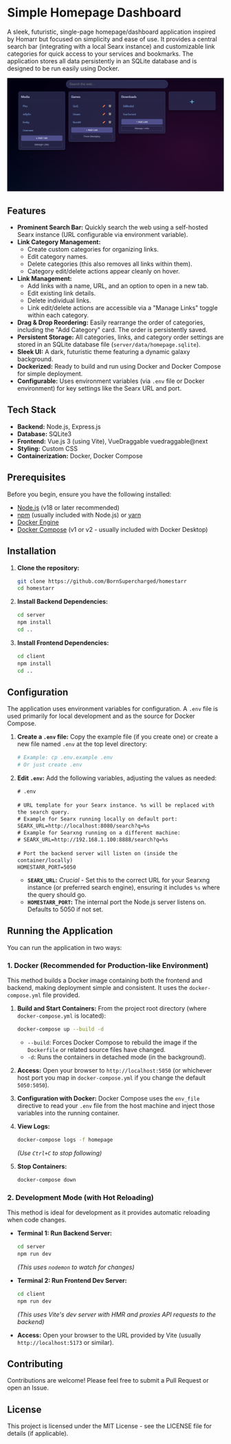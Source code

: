 # Simple Homepage Dashboard

A sleek, futuristic, single-page homepage/dashboard application inspired by Homarr but focused on simplicity and ease of use. It provides a central search bar (integrating with a local Searx instance) and customizable link categories for quick access to your services and bookmarks. The application stores all data persistently in an SQLite database and is designed to be run easily using Docker.

![Screenshot](https://raw.githubusercontent.com/BornSupercharged/homestarr/refs/heads/main/screenshot.png)

## Features

*   **Prominent Search Bar:** Quickly search the web using a self-hosted Searx instance (URL configurable via environment variable).
*   **Link Category Management:**
    *   Create custom categories for organizing links.
    *   Edit category names.
    *   Delete categories (this also removes all links within them).
    *   Category edit/delete actions appear cleanly on hover.
*   **Link Management:**
    *   Add links with a name, URL, and an option to open in a new tab.
    *   Edit existing link details.
    *   Delete individual links.
    *   Link edit/delete actions are accessible via a "Manage Links" toggle within each category.
*   **Drag & Drop Reordering:** Easily rearrange the order of categories, including the "Add Category" card. The order is persistently saved.
*   **Persistent Storage:** All categories, links, and category order settings are stored in an SQLite database file (`server/data/homepage.sqlite`).
*   **Sleek UI:** A dark, futuristic theme featuring a dynamic galaxy background.
*   **Dockerized:** Ready to build and run using Docker and Docker Compose for simple deployment.
*   **Configurable:** Uses environment variables (via `.env` file or Docker environment) for key settings like the Searx URL and port.

## Tech Stack

*   **Backend:** Node.js, Express.js
*   **Database:** SQLite3
*   **Frontend:** Vue.js 3 (using Vite), VueDraggable vuedraggable@next
*   **Styling:** Custom CSS
*   **Containerization:** Docker, Docker Compose

## Prerequisites

Before you begin, ensure you have the following installed:

*   [Node.js](https://nodejs.org/) (v18 or later recommended)
*   [npm](https://www.npmjs.com/) (usually included with Node.js) or [yarn](https://yarnpkg.com/)
*   [Docker Engine](https://docs.docker.com/engine/install/)
*   [Docker Compose](https://docs.docker.com/compose/install/) (v1 or v2 - usually included with Docker Desktop)

## Installation

1.  **Clone the repository:**
    ```bash
    git clone https://github.com/BornSupercharged/homestarr
    cd homestarr
    ```

2.  **Install Backend Dependencies:**
    ```bash
    cd server
    npm install
    cd ..
    ```

3.  **Install Frontend Dependencies:**
    ```bash
    cd client
    npm install
    cd ..
    ```

## Configuration

The application uses environment variables for configuration. A `.env` file is used primarily for local development and as the source for Docker Compose.

1.  **Create a `.env` file:**
    Copy the example file (if you create one) or create a new file named `.env` at the top level directory:
    ```bash
    # Example: cp .env.example .env
    # Or just create .env
    ```

2.  **Edit `.env`:**
    Add the following variables, adjusting the values as needed:

    ```env
    # .env

    # URL template for your Searx instance. %s will be replaced with the search query.
    # Example for Searx running locally on default port:
    SEARX_URL=http://localhost:8080/search?q=%s
    # Example for Searxng running on a different machine:
    # SEARX_URL=http://192.168.1.100:8888/search?q=%s

    # Port the backend server will listen on (inside the container/locally)
    HOMESTARR_PORT=5050
    ```

    *   **`SEARX_URL`:** *Crucial* - Set this to the correct URL for your Searxng instance (or preferred search engine), ensuring it includes `%s` where the query should go.
    *   **`HOMESTARR_PORT`:** The internal port the Node.js server listens on. Defaults to 5050 if not set.

## Running the Application

You can run the application in two ways:

### 1. Docker (Recommended for Production-like Environment)

This method builds a Docker image containing both the frontend and backend, making deployment simple and consistent. It uses the `docker-compose.yml` file provided.

1.  **Build and Start Containers:**
    From the project root directory (where `docker-compose.yml` is located):
    ```bash
    docker-compose up --build -d
    ```
    *   `--build`: Forces Docker Compose to rebuild the image if the `Dockerfile` or related source files have changed.
    *   `-d`: Runs the containers in detached mode (in the background).

2.  **Access:** Open your browser to `http://localhost:5050` (or whichever host port you map in `docker-compose.yml` if you change the default `5050:5050`).

3.  **Configuration with Docker:** Docker Compose uses the `env_file` directive to read your `.env` file from the host machine and inject those variables into the running container.

4.  **View Logs:**
    ```bash
    docker-compose logs -f homepage
    ```
    *(Use `Ctrl+C` to stop following)*

5.  **Stop Containers:**
    ```bash
    docker-compose down
    ```

### 2. Development Mode (with Hot Reloading)

This method is ideal for development as it provides automatic reloading when code changes.

*   **Terminal 1: Run Backend Server:**
    ```bash
    cd server
    npm run dev
    ```
    *(This uses `nodemon` to watch for changes)*

*   **Terminal 2: Run Frontend Dev Server:**
    ```bash
    cd client
    npm run dev
    ```
    *(This uses Vite's dev server with HMR and proxies API requests to the backend)*

*   **Access:** Open your browser to the URL provided by Vite (usually `http://localhost:5173` or similar).


## Contributing
Contributions are welcome! Please feel free to submit a Pull Request or open an Issue.

## License
This project is licensed under the MIT License - see the LICENSE file for details (if applicable).
